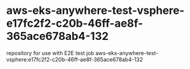 # aws-eks-anywhere-test-vsphere-e17fc2f2-c20b-46ff-ae8f-365ace678ab4-132
repository for use with E2E test job aws-eks-anywhere-test-vsphere:e17fc2f2-c20b-46ff-ae8f-365ace678ab4-132
